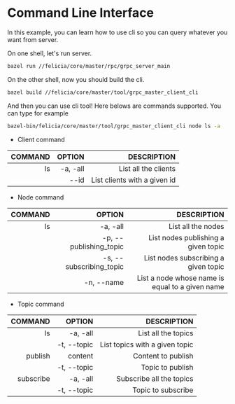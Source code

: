 # Command Line Interface

In this example, you can learn how to use cli so you can query whatever you want from server.

On one shell, let's run server.

```bash
bazel run //felicia/core/master/rpc/grpc_server_main
```

On the other shell, now you should build the cli.

```bash
bazel build //felicia/core/master/tool/grpc_master_client_cli
```

And then you can use cli tool! Here belows are commands supported. You can type for example

```bash
bazel-bin/felicia/core/master/tool/grpc_master_client_cli node ls -a
```

* Client command

| COMMAND  | OPTION                  | DESCRIPTION                  |
| -------: | ----------------------: | ---------------------------: |
| ls       | -a, -all                | List all the clients         |
|          | --id                    | List clients with a given id |

* Node command

| COMMAND  | OPTION                  | DESCRIPTION                                     |
| -------: | ----------------------: | ----------------------------------------------: |
| ls       | -a, -all                | List all the nodes                              |
|          | -p, --publishing_topic  | List nodes publishing a given topic             |
|          | -s, --subscribing_topic | List nodes subscribing a given topic            |
|          | -n, --name              | List a node whose name is equal to a given name |


* Topic command

| COMMAND   | OPTION                  | DESCRIPTION                          |
| --------: | ----------------------: | -----------------------------------: |
| ls        | -a, -all                | List all the topics                  |
|           | -t, --topic             | List topics with a given topic       |
| publish   | content                 | Content to publish                   |
|           | -t, --topic             | Topic to publish                     |
| subscribe | -a, -all                | Subscribe all the topics             |
|           | -t, --topic             | Topic to subscribe                   |

